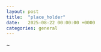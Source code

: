```yaml
---
layout: post
title:  "place_holder"
date:   2025-08-22 00:00:00 +0000
categories: general
---
```


~
